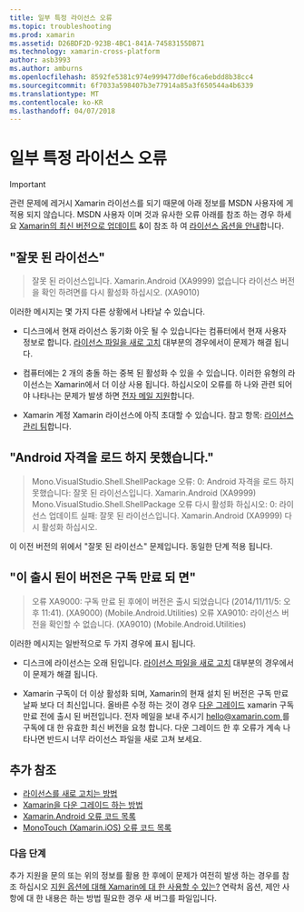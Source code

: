 ```yaml
---
title: 일부 특정 라이선스 오류
ms.topic: troubleshooting
ms.prod: xamarin
ms.assetid: D26BDF2D-923B-4BC1-841A-74583155DB71
ms.technology: xamarin-cross-platform
author: asb3993
ms.author: amburns
ms.openlocfilehash: 8592fe5381c974e999477d0ef6ca6ebdd8b38cc4
ms.sourcegitcommit: 6f7033a598407b3e77914a85a3f650544a4b6339
ms.translationtype: MT
ms.contentlocale: ko-KR
ms.lasthandoff: 04/07/2018
---
```

# <a name="some-specific-licensing-errors"></a>일부 특정 라이선스 오류

> [!IMPORTANT]
> 관련 문제에 레거시 Xamarin 라이선스를 되기 때문에 아래 정보를 MSDN 사용자에 게 적용 되지 않습니다. MSDN 사용자 이며 것과 유사한 오류 아래를 참조 하는 경우 하세요 [Xamarin의 최신 버전으로 업데이트](https://developer.xamarin.com/recipes/cross-platform/ide/change_updates_channel/) &이 참조 하 여 [라이선스 옵션을 안내](~/cross-platform/get-started/requirements.md)합니다.



## <a name="invalid-license"></a>"잘못 된 라이선스"

> 잘못 된 라이선스입니다. Xamarin.Android (XA9999) 없습니다 라이선스 버전을 확인 하려면를 다시 활성화 하십시오. (XA9010)

이러한 메시지는 몇 가지 다른 상황에서 나타날 수 있습니다.

-   디스크에서 현재 라이선스 동기화 아웃 될 수 있습니다는 컴퓨터에서 현재 사용자 정보로 합니다. [라이선스 파일을 새로 고치](~/cross-platform/troubleshooting/legacy-licenses/resync-licenses.md) 대부분의 경우에서이 문제가 해결 됩니다.

-   컴퓨터에는 2 개의 충돌 하는 중복 된 활성화 수 있을 수 있습니다. 이러한 유형의 라이선스는 Xamarin에서 더 이상 사용 됩니다. 하십시오이 오류를 하 나와 관련 되어야 나타나는 문제가 발생 하면 [전자 메일 지원](https://www.xamarin.com/support)합니다.

-   Xamarin 계정 Xamarin 라이선스에 아직 초대할 수 있습니다. 참고 항목: [라이선스 관리 팀](~/cross-platform/troubleshooting/legacy-licenses/team-management.md)합니다.

## <a name="failed-to-load-android-entitlements"></a>"Android 자격을 로드 하지 못했습니다."

> Mono.VisualStudio.Shell.ShellPackage 오류: 0: Android 자격을 로드 하지 못했습니다: 잘못 된 라이선스입니다. Xamarin.Android (XA9999) Mono.VisualStudio.Shell.ShellPackage 오류 다시 활성화 하십시오: 0: 라이선스 업데이트 실패: 잘못 된 라이선스입니다. Xamarin.Android (XA9999) 다시 활성화 하십시오.

이 이전 버전의 위에서 "잘못 된 라이선스" 문제입니다. 동일한 단계 적용 됩니다.

## <a name="this-version-was-released-after-your-subscription-expired"></a>"이 출시 된이 버전은 구독 만료 되 면"

> 오류 XA9000: 구독 만료 된 후에이 버전은 출시 되었습니다 (2014/11/11/5: 오후 11:41). (XA9000) (Mobile.Android.Utilities) 오류 XA9010: 라이선스 버전을 확인할 수 없습니다. (XA9010) (Mobile.Android.Utilities)

이러한 메시지는 일반적으로 두 가지 경우에 표시 됩니다.

-   디스크에 라이선스는 오래 된입니다. [라이선스 파일을 새로 고치](~/cross-platform/troubleshooting/legacy-licenses/resync-licenses.md) 대부분의 경우에서이 문제가 해결 됩니다.

-   Xamarin 구독이 더 이상 활성화 되며, Xamarin의 현재 설치 된 버전은 구독 만료 날짜 보다 더 최신입니다. 올바른 수정 하는 것이 경우 [다운 그레이드](http://kb.xamarin.com/customer/portal/articles/1699777) xamarin 구독 만료 전에 출시 된 버전입니다. 전자 메일을 보내 주시기 [ hello@xamarin.com ](mailto:hello@xamarin.com) 를 구독에 대 한 유효한 최신 버전을 요청 합니다. 다운 그레이드 한 후 오류가 계속 나타나면 반드시 너무 라이선스 파일을 새로 고쳐 보세요.

## <a name="additional-references"></a>추가 참조

-   [라이선스를 새로 고치는 방법](~/cross-platform/troubleshooting/legacy-licenses/resync-licenses.md)
-   [Xamarin을 다운 그레이드 하는 방법](http://kb.xamarin.com/customer/portal/articles/1699777-downgrading)
-   [Xamarin.Android 오류 코드 목록](~/android/troubleshooting/errors.md)
-   [MonoTouch (Xamarin.iOS) 오류 코드 목록](~/ios/troubleshooting/mtouch-errors.md)

### <a name="next-steps"></a>다음 단계
추가 지원을 문의 또는 위의 정보를 활용 한 후에이 문제가 여전히 발생 하는 경우를 참조 하십시오 [지원 옵션에 대해 Xamarin에 대 한 사용할 수 있는?](~/cross-platform/troubleshooting/support-options.md) 연락처 옵션, 제안 사항에 대 한 내용은 하는 방법 필요한 경우 새 버그를 파일입니다.
